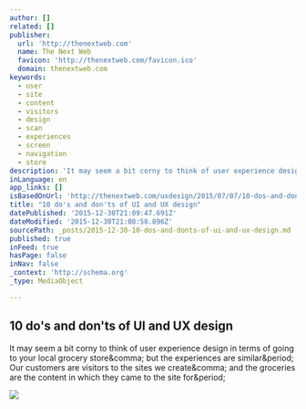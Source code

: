 ```yaml
---
author: []
related: []
publisher:
  url: 'http://thenextweb.com'
  name: The Next Web
  favicon: 'http://thenextweb.com/favicon.ico'
  domain: thenextweb.com
keywords:
  - user
  - site
  - content
  - visitors
  - design
  - scan
  - experiences
  - screen
  - navigation
  - store
description: 'It may seem a bit corny to think of user experience design in terms of going to your local grocery store, but the experiences are similar. Our customers are visitors to the sites we create, and the groceries are the content in which they came to the site for.'
inLanguage: en
app_links: []
isBasedOnUrl: 'http://thenextweb.com/uxdesign/2015/07/07/10-dos-and-donts-of-ui-and-ux-design/'
title: "10 do's and don'ts of UI and UX design"
datePublished: '2015-12-30T21:09:47.691Z'
dateModified: '2015-12-30T21:08:58.896Z'
sourcePath: _posts/2015-12-30-10-dos-and-donts-of-ui-and-ux-design.md
published: true
inFeed: true
hasPage: false
inNav: false
_context: 'http://schema.org'
_type: MediaObject

---
```

<article style=""><h1>10 do's and don'ts of UI and UX design</h1><p>It may seem a bit corny to think of user experience design in terms of going to your local grocery store&amp;comma; but the experiences are similar&amp;period; Our customers are visitors to the sites we create&amp;comma; and the groceries are the content in which they came to the site for&amp;period;</p><img src="http://cdn1.tnwcdn.com/wp-content/blogs.dir/1/files/2015/07/uxdesign.jpg" /></article>
